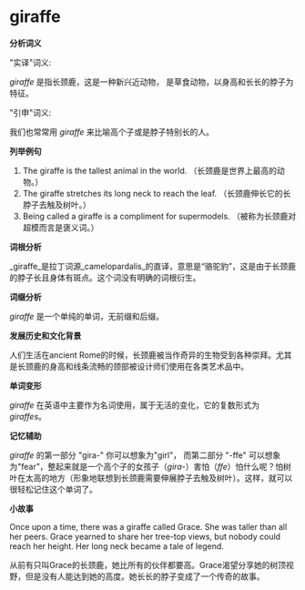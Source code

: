 # giraffe

**分析词义**

  

"实译"词义:

  

_giraffe_ 是指长颈鹿，这是一种新兴近动物， 是草食动物，以身高和长长的脖子为特征。

  

"引申"词义:

  

我们也常常用 _giraffe_ 来比喻高个子或是脖子特别长的人。

  

**列举例句**

  

1.  The giraffe is the tallest animal in the world. （长颈鹿是世界上最高的动物。）
2.  The giraffe stretches its long neck to reach the leaf. （长颈鹿伸长它的长脖子去触及树叶。）
3.  Being called a giraffe is a compliment for supermodels. （被称为长颈鹿对超模而言是褒义词。）

  

**词根分析**

  

_giraffe_是拉丁词源_camelopardalis_的直译，意思是“骆驼豹”，这是由于长颈鹿的脖子长且身体有斑点。这个词没有明确的词根衍生。

  

**词缀分析**

  

_giraffe_ 是一个单纯的单词，无前缀和后缀。

  

**发展历史和文化背景**

  

人们生活在ancient Rome的时候，长颈鹿被当作奇异的生物受到各种崇拜。尤其是长颈鹿的身高和线条流畅的颈部被设计师们使用在各类艺术品中。

  

**单词变形**

  

_giraffe_ 在英语中主要作为名词使用，属于无活的变化，它的复数形式为 _giraffes_。

  

**记忆辅助**

  

_giraffe_ 的第一部分 "gira-" 你可以想象为"girl"， 而第二部分 "-ffe" 可以想象为"fear”，整起来就是一个高个子的女孩子（_gira-_）害怕（_ffe_）怕什么呢？怕树叶在太高的地方（形象地联想到长颈鹿需要伸展脖子去触及树叶）。这样，就可以很轻松记住这个单词了。

  

**小故事**

  

Once upon a time, there was a giraffe called Grace. She was taller than all her peers. Grace yearned to share her tree-top views, but nobody could reach her height. Her long neck became a tale of legend.

  

从前有只叫Grace的长颈鹿，她比所有的伙伴都要高。Grace渴望分享她的树顶视野，但是没有人能达到她的高度。她长长的脖子变成了一个传奇的故事。
